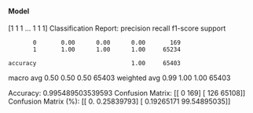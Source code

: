 #### Model
[1 1 1 ... 1 1 1]
Classification Report:
              precision    recall  f1-score   support

           0       0.00      0.00      0.00       169
           1       1.00      1.00      1.00     65234

    accuracy                           1.00     65403
   macro avg       0.50      0.50      0.50     65403
weighted avg       0.99      1.00      1.00     65403

Accuracy: 0.995489503539593
Confusion Matrix:
[[    0   169]
 [  126 65108]]
Confusion Matrix (%):
[[ 0.          0.25839793]
 [ 0.19265171 99.54895035]]
